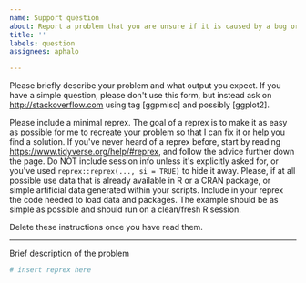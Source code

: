 ```yaml
---
name: Support question
about: Report a problem that you are unsure if it is caused by a bug or not
title: ''
labels: question
assignees: aphalo

---
```


Please briefly describe your problem and what output you expect. If you have a simple question, please don't use this form, but instead ask on <http://stackoverflow.com> using tag [ggpmisc] and possibly [ggplot2].

Please include a minimal reprex. The goal of a reprex is to make it as easy as possible for me to recreate your problem so that I can fix it or help you find a solution. If you've never heard of a reprex before, start by reading <https://www.tidyverse.org/help/#reprex>, and follow the advice further down the page. Do NOT include session info unless it's explicitly asked for, or you've used `reprex::reprex(..., si = TRUE)` to hide it away.  Please, if at all possible use data that is already available in R or a CRAN package, or simple artificial data generated within your scripts. Include in your reprex the code needed to load data and packages. The example should be as simple as possible and should run on a clean/fresh R session.

Delete these instructions once you have read them.

---

Brief description of the problem

```r
# insert reprex here
```
